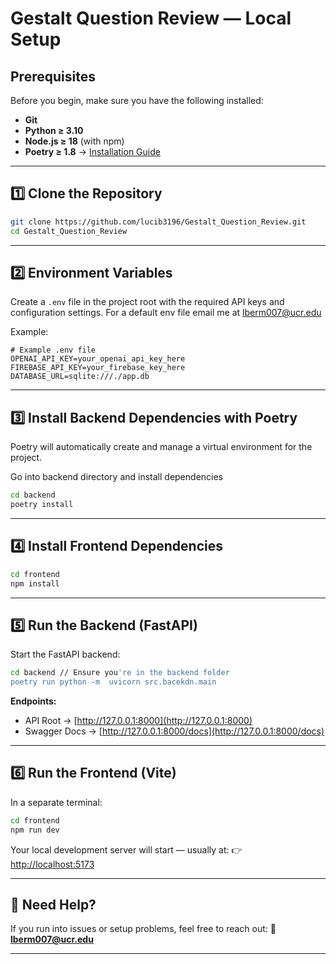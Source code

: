 

# Gestalt Question Review — Local Setup

## Prerequisites

Before you begin, make sure you have the following installed:

* **Git**
* **Python ≥ 3.10**
* **Node.js ≥ 18** (with npm)
* **Poetry ≥ 1.8** → [Installation Guide](https://python-poetry.org/docs/#installation)

---

## 1️⃣ Clone the Repository

```bash
git clone https://github.com/lucib3196/Gestalt_Question_Review.git
cd Gestalt_Question_Review
```

---

## 2️⃣ Environment Variables

Create a `.env` file in the project root with the required API keys and configuration settings.
For a default env file email me at lberm007@ucr.edu

Example:

```env
# Example .env file
OPENAI_API_KEY=your_openai_api_key_here
FIREBASE_API_KEY=your_firebase_key_here
DATABASE_URL=sqlite:///./app.db
```

---

## 3️⃣ Install Backend Dependencies with Poetry

Poetry will automatically create and manage a virtual environment for the project.

Go into backend directory and install dependencies 
```bash
cd backend
poetry install
```


---

## 4️⃣ Install Frontend Dependencies

```bash
cd frontend
npm install
```

---

## 5️⃣ Run the Backend (FastAPI)

Start the FastAPI backend:

```bash
cd backend // Ensure you're in the backend folder
poetry run python -m  uvicorn src.bacekdn.main
```

**Endpoints:**

* API Root → [http://127.0.0.1:8000](http://127.0.0.1:8000)
* Swagger Docs → [http://127.0.0.1:8000/docs](http://127.0.0.1:8000/docs)

---

## 6️⃣ Run the Frontend (Vite)

In a separate terminal:

```bash
cd frontend
npm run dev
```

Your local development server will start — usually at:
👉 [http://localhost:5173](http://localhost:5173)

---


## 🧠 Need Help?

If you run into issues or setup problems, feel free to reach out:
📧 **[lberm007@ucr.edu](mailto:lberm007@ucr.edu)**

---
